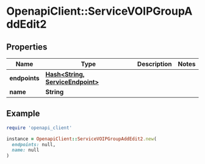 # OpenapiClient::ServiceVOIPGroupAddEdit2

## Properties

| Name | Type | Description | Notes |
| ---- | ---- | ----------- | ----- |
| **endpoints** | [**Hash&lt;String, ServiceEndpoint&gt;**](ServiceEndpoint.md) |  |  |
| **name** | **String** |  |  |

## Example

```ruby
require 'openapi_client'

instance = OpenapiClient::ServiceVOIPGroupAddEdit2.new(
  endpoints: null,
  name: null
)
```

